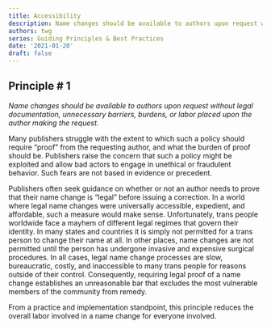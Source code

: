 ```yaml
---
title: Accessibility
description: Name changes should be available to authors upon request without legal documentation, unnecessary barriers, burdens, or labor placed upon the author making the request.
authors: twg
series: Guiding Principles & Best Practices
date: '2021-01-20'
draft: false
---
```

## **Principle # 1**
*Name changes should be available to authors upon request without legal documentation, unnecessary barriers, burdens, or labor placed upon the author making the request.*

Many publishers struggle with the extent to which such a policy should require “proof” from the requesting author, and what the burden of proof should be. Publishers raise the concern that such a policy might be exploited and allow bad actors to engage in unethical or fraudulent behavior. Such fears are not based in evidence or precedent. 

Publishers often seek guidance on whether or not an author needs to prove that their name change is “legal” before issuing a correction. In a world where legal name changes were universally accessible, expedient, and affordable, such a measure would make sense. Unfortunately, trans people worldwide face a mayhem of different legal regimes that govern their identity. In many states and countries it is simply not permitted for a trans person to change their name at all. In other places, name changes are not permitted until the person has undergone invasive and expensive surgical procedures. In all cases, legal name change processes are slow, bureaucratic, costly, and inaccessible to many trans people for reasons outside of their control. Consequently, requiring legal proof of a name change establishes an unreasonable bar that excludes the most vulnerable members of the community from remedy. 

From a practice and implementation standpoint, this principle reduces the overall labor involved in a name change for everyone involved.